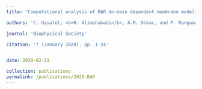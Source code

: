 ```yaml
---
title: "Computational analysis of BAR do-main dependent membrane modeling of microvilli formation during drosophila cellularization"

authors: 'C. Uysalel, <b>H. Alimohamadi</b>, A.M. Sokac, and P. Rangamani'

journal: 'Biophysical Society'

citation: '7 (January 2020). pp. 1-24'


date: 2020-02-21

collection: publications
permalink: /publications/2020-BAR
---
```

